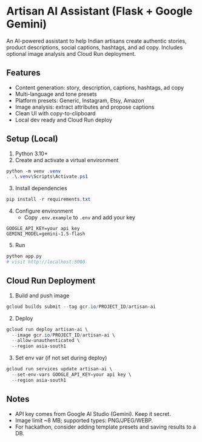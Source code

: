 # Artisan AI Assistant (Flask + Google Gemini)

An AI-powered assistant to help Indian artisans create authentic stories, product descriptions, social captions, hashtags, and ad copy. Includes optional image analysis and Cloud Run deployment.

## Features
- Content generation: story, description, captions, hashtags, ad copy
- Multi-language and tone presets
- Platform presets: Generic, Instagram, Etsy, Amazon
- Image analysis: extract attributes and propose captions
- Clean UI with copy-to-clipboard
- Local dev ready and Cloud Run deploy

## Setup (Local)
1. Python 3.10+
2. Create and activate a virtual environment
```powershell
python -m venv .venv
. .\.venv\Scripts\Activate.ps1
```
3. Install dependencies
```powershell
pip install -r requirements.txt
```
4. Configure environment
   - Copy `.env.example` to `.env` and add your key
```env
GOOGLE_API_KEY=your api key
GEMINI_MODEL=gemini-1.5-flash
```
5. Run
```powershell
python app.py
# visit http://localhost:5000
```

## Cloud Run Deployment
1. Build and push image
```powershell
gcloud builds submit --tag gcr.io/PROJECT_ID/artisan-ai
```
2. Deploy
```powershell
gcloud run deploy artisan-ai \
  --image gcr.io/PROJECT_ID/artisan-ai \
  --allow-unauthenticated \
  --region asia-south1
```
3. Set env var (if not set during deploy)
```powershell
gcloud run services update artisan-ai \
  --set-env-vars GOOGLE_API_KEY=your api key \
  --region asia-south1
```

## Notes
- API key comes from Google AI Studio (Gemini). Keep it secret.
- Image limit ~8 MB; supported types: PNG/JPEG/WEBP.
- For hackathon, consider adding template presets and saving results to a DB.
